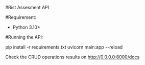 #Rist Assesment API

#Requirement: 
- Python 3.10+

#Running the API:

pip install -r requirements.txt
uvicorn main:app --reload

Check the CRUD operations results on http://0.0.0.0:8000/docs